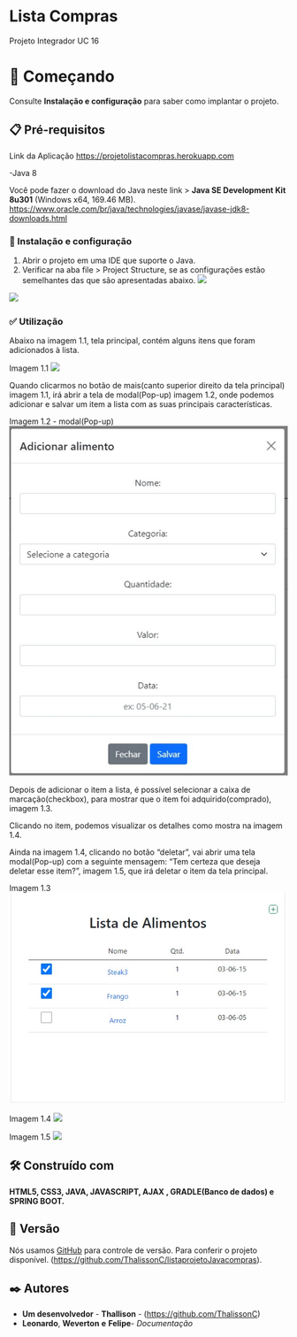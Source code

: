 

# Lista Compras

Projeto Integrador UC 16

# 🚀 Começando

Consulte **Instalação e configuração** para saber como implantar o projeto.

## 📋 Pré-requisitos

Link da Aplicação
https://projetolistacompras.herokuapp.com

-Java 8

Você pode fazer o download do Java neste link > **Java SE Development Kit 8u301** (Windows x64, 169.46 MB). https://www.oracle.com/br/java/technologies/javase/javase-jdk8-downloads.html

### 🔧 Instalação e configuração

 1. Abrir o projeto em uma IDE que suporte o Java.
 2. Verificar na aba file > Project Structure, se as configurações estão semelhantes das que são apresentadas abaixo.
![](https://lh5.googleusercontent.com/A2hnb_W530gfd3seu7PyfRWUSHt1G9xgovqDJx6CDbWWPu7VQzNlCnbajvQ6vYR_7ARXx6sq1A-FhGxO2TVliwF23wg9cPnCGES1nhJ1L6D_xTWm-2hRjDjGikFbhA)

![](https://lh6.googleusercontent.com/RtydX36M1B-qVB_OC90cLshLvh8La9yIrb98XfRTKUEPyH9r_0_-eqO_mmAm7FnTKex1kelsD-1GLnilWQvXDFcmu3C5CXiRG5WUVDIXM-xGUV9rK7kMK5R0dIVAMQ)

  
### ✅ Utilização


Abaixo na imagem 1.1, tela principal, contém alguns itens que foram adicionados à lista.

Imagem 1.1 
![](https://lh3.googleusercontent.com/vnWYXTPkYealpa774x6-aZRSIbCIyjJMm94cKhPrZy6j7zUvlzhoFlTzglVYjyv5q2zTCeOsOZmUlDvaYTZC6Yyzh0-PTBwqSv67WFLryaOqzyOHO3M2RjrHKH3I1QBa1BCQJIE)

Quando clicarmos no botão de mais(canto superior direito da tela principal) imagem 1.1, irá abrir a tela de modal(Pop-up) imagem 1.2, onde podemos adicionar e salvar um item a lista com as suas principais características.

Imagem 1.2 - modal(Pop-up)
![enter image description here](https://github.com/leonardo202/projetopadrao/blob/master/a68e2b88-0ad2-4178-bda0-8f20ca16b50a.jfif?raw=true)

Depois de adicionar o item a lista, é possível selecionar a caixa de marcação(checkbox), para mostrar que o item foi adquirido(comprado), imagem 1.3.

Clicando no item, podemos visualizar os detalhes como mostra na imagem 1.4.

Ainda na imagem 1.4, clicando no botão “deletar”, vai abrir uma tela modal(Pop-up) com a seguinte mensagem: “Tem certeza que deseja deletar esse item?”, imagem 1.5, que irá deletar o item da tela principal.

Imagem 1.3
![enter image description here](https://github.com/leonardo202/projetopadrao/blob/master/9ee3f132-6125-430c-a517-d921077f491a.jfif?raw=true)

Imagem 1.4
![](https://lh5.googleusercontent.com/LBWrlH1TpnZcIuFaBbdgCMeid9aLucBTowa4AFRbIGv4djobwiD_9WmSLnSa-n5RP-w3cCNcooWd9FoPGbl6MSlEQYivyWrzbJuO3eMGWjSH2qbpgbk-yNLM5yx74g)    

Imagem 1.5
![](https://lh6.googleusercontent.com/okYlu5jYZWqcEZmFrOydSLtEDAoa9ZKYza32Nep6OHAujS9Am2ZUe-MW52eiT3GwGDA9UYp8S4OW4p2swFfMDfSVDIIZW5j80tmh7JyfiC9SUY_5IIf4BSnhgiMBzA)


## 🛠️ Construído com


**HTML5, CSS3, JAVA, JAVASCRIPT, AJAX , GRADLE(Banco de dados) e SPRING BOOT.**

## 📌 Versão

Nós usamos [GitHub](https://github.com/) para controle de versão. Para conferir o projeto disponível. (https://github.com/ThalissonC/listaprojetoJavacompras). 

## ✒️ Autores

* **Um desenvolvedor** - ****Thallison**** - (https://github.com/ThalissonC)
* **Leonardo**, **Weverton**  **e** **Felipe**- *Documentação* 



